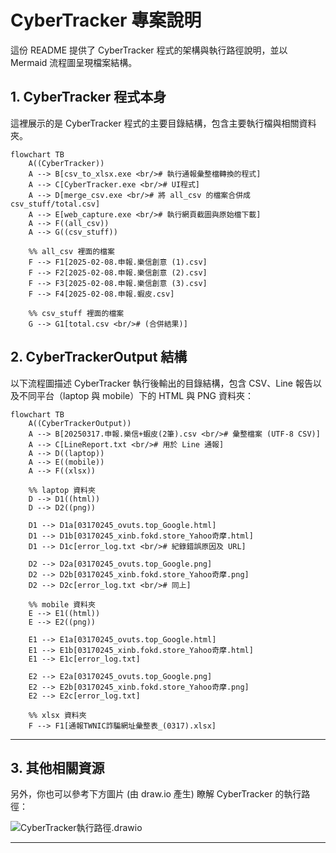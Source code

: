 # CyberTracker 專案說明

這份 README 提供了 CyberTracker 程式的架構與執行路徑說明，並以 Mermaid 流程圖呈現檔案結構。

## 1. CyberTracker 程式本身

這裡展示的是 CyberTracker 程式的主要目錄結構，包含主要執行檔與相關資料夾。

```mermaid
flowchart TB
    A((CyberTracker))
    A --> B[csv_to_xlsx.exe <br/># 執行通報彙整檔轉換的程式]
    A --> C[CyberTracker.exe <br/># UI程式]
    A --> D[merge_csv.exe <br/># 將 all_csv 的檔案合併成 csv_stuff/total.csv]
    A --> E[web_capture.exe <br/># 執行網頁截圖與原始檔下載]
    A --> F((all_csv))
    A --> G((csv_stuff))
    
    %% all_csv 裡面的檔案
    F --> F1[2025-02-08.申報.樂信創意 (1).csv]
    F --> F2[2025-02-08.申報.樂信創意 (2).csv]
    F --> F3[2025-02-08.申報.樂信創意 (3).csv]
    F --> F4[2025-02-08.申報.蝦皮.csv]
    
    %% csv_stuff 裡面的檔案
    G --> G1[total.csv <br/># (合併結果)]
```

## 2. CyberTrackerOutput 結構

以下流程圖描述 CyberTracker 執行後輸出的目錄結構，包含 CSV、Line 報告以及不同平台（laptop 與 mobile）下的 HTML 與 PNG 資料夾：

```mermaid
flowchart TB
    A((CyberTrackerOutput))
    A --> B[20250317.申報.樂信+蝦皮(2筆).csv <br/># 彙整檔案 (UTF-8 CSV)]
    A --> C[LineReport.txt <br/># 用於 Line 通報]
    A --> D((laptop))
    A --> E((mobile))
    A --> F((xlsx))
    
    %% laptop 資料夾
    D --> D1((html))
    D --> D2((png))
    
    D1 --> D1a[03170245_ovuts.top_Google.html]
    D1 --> D1b[03170245_xinb.fokd.store_Yahoo奇摩.html]
    D1 --> D1c[error_log.txt <br/># 紀錄錯誤原因及 URL]
    
    D2 --> D2a[03170245_ovuts.top_Google.png]
    D2 --> D2b[03170245_xinb.fokd.store_Yahoo奇摩.png]
    D2 --> D2c[error_log.txt <br/># 同上]
    
    %% mobile 資料夾
    E --> E1((html))
    E --> E2((png))
    
    E1 --> E1a[03170245_ovuts.top_Google.html]
    E1 --> E1b[03170245_xinb.fokd.store_Yahoo奇摩.html]
    E1 --> E1c[error_log.txt]
    
    E2 --> E2a[03170245_ovuts.top_Google.png]
    E2 --> E2b[03170245_xinb.fokd.store_Yahoo奇摩.png]
    E2 --> E2c[error_log.txt]
    
    %% xlsx 資料夾
    F --> F1[通報TWNIC詐騙網址彙整表_(0317).xlsx]
```

---

## 3. 其他相關資源

另外，你也可以參考下方圖片 (由 draw.io 產生) 瞭解 CyberTracker 的執行路徑：

![CyberTracker執行路徑.drawio](https://hackmd.io/_uploads/SylPfscE3Jx.png)

---
